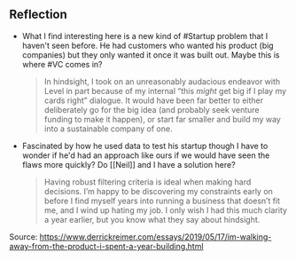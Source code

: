 ## Reflection
- What I find interesting here is a new kind of #Startup problem that I haven't seen before. He had customers who wanted his product (big companies) but they only wanted it once it was built out. Maybe this is where #VC comes in?
	> In hindsight, I took on an unreasonably audacious endeavor with Level in part because of my internal “this _might_ get big if I play my cards right” dialogue. It would have been far better to either deliberately go for the big idea (and probably seek venture funding to make it happen), or start far smaller and build my way into a sustainable company of one.
- Fascinated by how he used data to test his startup though I have to wonder if he'd had an approach like ours if we would have seen the flaws more quickly? Do [[Neil]] and I have a solution here?
	> Having robust filtering criteria is ideal when making hard decisions. I’m happy to be discovering my constraints early on before I find myself years into running a business that doesn’t fit me, and I wind up hating my job. I only wish I had this much clarity a year earlier, but you know what they say about hindsight.

Source: https://www.derrickreimer.com/essays/2019/05/17/im-walking-away-from-the-product-i-spent-a-year-building.html